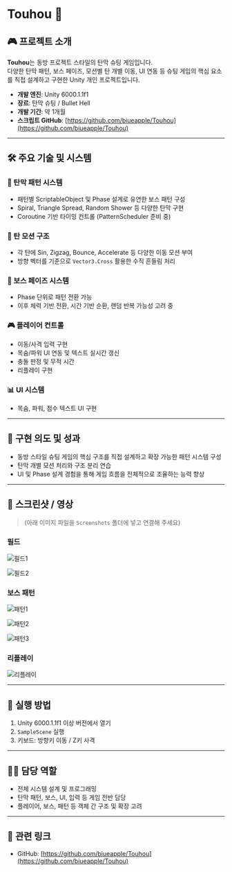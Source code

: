 # Touhou 🔫

## 🎮 프로젝트 소개
**Touhou**는 동방 프로젝트 스타일의 탄막 슈팅 게임입니다.  
다양한 탄막 패턴, 보스 페이즈, 모션별 탄 개별 이동, UI 연동 등 슈팅 게임의 핵심 요소를 직접 설계하고 구현한 Unity 개인 프로젝트입니다.

- **개발 엔진**: Unity 6000.1.1f1
- **장르**: 탄막 슈팅 / Bullet Hell
- **개발 기간**: 약 1개월
- **스크립트 GitHub**: [https://github.com/biueapple/Touhou](https://github.com/biueapple/Touhou)

---

## 🛠 주요 기술 및 시스템

### 🎯 탄막 패턴 시스템
- 패턴별 ScriptableObject 및 Phase 설계로 유연한 보스 패턴 구성
- Spiral, Triangle Spread, Random Shower 등 다양한 탄막 구현
- Coroutine 기반 타이밍 컨트롤 (PatternScheduler 준비 중)

### 🔄 탄 모션 구조
- 각 탄에 Sin, Zigzag, Bounce, Accelerate 등 다양한 이동 모션 부여
- 방향 벡터를 기준으로 `Vector3.Cross` 활용한 수직 흔들림 처리

### 🧠 보스 페이즈 시스템
- Phase 단위로 패턴 전환 가능
- 이후 체력 기반 전환, 시간 기반 순환, 랜덤 반복 가능성 고려 중

### 🎮 플레이어 컨트롤
- 이동/사격 입력 구현
- 목숨/파워 UI 연동 및 텍스트 실시간 갱신
- 충돌 판정 및 무적 시간
- 리플레이 구현

### 📊 UI 시스템
- 목숨, 파워, 점수 텍스트 UI 구현

---

## 🎯 구현 의도 및 성과
- 동방 스타일 슈팅 게임의 핵심 구조를 직접 설계하고 확장 가능한 패턴 시스템 구성
- 탄막 개별 모션 처리와 구조 분리 연습
- UI 및 Phase 설계 경험을 통해 게임 흐름을 전체적으로 조율하는 능력 향상

---

## 📸 스크린샷 / 영상
> (아래 이미지 파일을 `Screenshots` 폴더에 넣고 연결해 주세요)

### 필드
![필드1](./Screenshots/touhou1.png)

![필드2](./Screenshots/touhou2.png)

### 보스 패턴
![패턴1](./Screenshots/touhou3.png)

![패턴2](./Screenshots/touhou4.png)

![패턴3](./Screenshots/touhou5.png)

### 리플레이
![리플레이](./Screenshots/touhou6.png)

---

## 📂 실행 방법
1. Unity 6000.1.1f1 이상 버전에서 열기  
2. `SampleScene` 실행  
3. 키보드: 방향키 이동 / Z키 사격

---

## 🙋‍♂️ 담당 역할
- 전체 시스템 설계 및 프로그래밍
- 탄막 패턴, 보스, UI, 입력 등 게임 전반 담당
- 플레이어, 보스, 패턴 등 객체 간 구조 및 확장 고려

---

## 🔗 관련 링크
- GitHub: [https://github.com/biueapple/Touhou](https://github.com/biueapple/Touhou)
